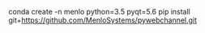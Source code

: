 conda create -n menlo python=3.5 pyqt=5.6
pip install git+https://github.com/MenloSystems/pywebchannel.git
